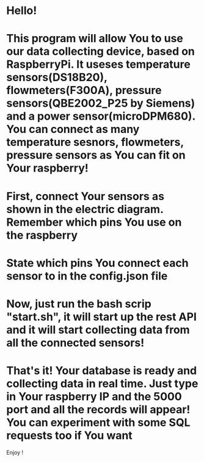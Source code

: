 # Hello!

# This program will allow You to use our data collecting device, based on RaspberryPi. It useses temperature sensors(DS18B20), flowmeters(F300A), pressure sensors(QBE2002_P25 by Siemens) and a power sensor(microDPM680). You can connect as many temperature sesnors, flowmeters, pressure sensors as You can fit on Your raspberry!

# First, connect Your sensors as shown in the electric diagram. Remember which pins You use on the raspberry

# State which pins You connect each sensor to in the config.json file

# Now, just run the bash scrip "start.sh", it will start up the rest API and it will start collecting data from all the connected sensors!

# That's it! Your database is ready and collecting data in real time. Just type in Your raspberry IP and the 5000 port and all the records will appear! You can experiment with some SQL requests too if You want

Enjoy !